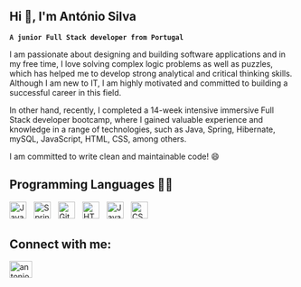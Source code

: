 <h2 align="left">Hi 👋, I'm António Silva</h2>

**`A junior Full Stack developer from Portugal`**


I am passionate about designing and building software applications and in my free time, I love solving complex logic problems as well as puzzles, which has helped me to develop strong analytical and critical thinking skills. Although I am new to IT, I am highly motivated and committed to building a successful career in this field. 

In other hand, recently, I completed a 14-week intensive immersive Full Stack developer bootcamp, where I gained valuable experience and knowledge in a range of technologies, such as Java, Spring, Hibernate, mySQL, JavaScript, HTML, CSS, among others. 

I am committed to write clean and maintainable code! 😄

## Programming Languages 👨‍💻

<img align="left" alt="Java" width="30px" style="padding-right:10px;" src="https://cdn.jsdelivr.net/gh/devicons/devicon/icons/java/java-original.svg" />
<img align="left" alt="Spring" width="30px" style="padding-right:10px;" src="https://cdn.jsdelivr.net/gh/devicons/devicon/icons/spring/spring-original.svg" />
<img align="left" alt="Git" width="30px" style="padding-right:10px;" src="https://cdn.jsdelivr.net/gh/devicons/devicon/icons/git/git-original.svg" />
<img align="left" alt="HTML5" width="30px" style="padding-right:10px;" src="https://cdn.jsdelivr.net/gh/devicons/devicon/icons/html5/html5-plain.svg" />
<img align="left" alt="JavaScript" width="30px" style="padding-right:10px;" src="https://cdn.jsdelivr.net/gh/devicons/devicon/icons/javascript/javascript-plain.svg" />
<img align="left" alt="CSS" width="30px" style="padding-right:10px;" src="https://cdn.jsdelivr.net/gh/devicons/devicon/icons/css3/css3-plain.svg" />
<br><br />

## Connect with me:
<p align="left">
<a href="https://linkedin.com/in/antoniosilva24" target="blank"><img align="center" src="https://raw.githubusercontent.com/rahuldkjain/github-profile-readme-generator/master/src/images/icons/Social/linked-in-alt.svg" alt="antoniosilva24" height="30" width="40" /></a>
</p>
